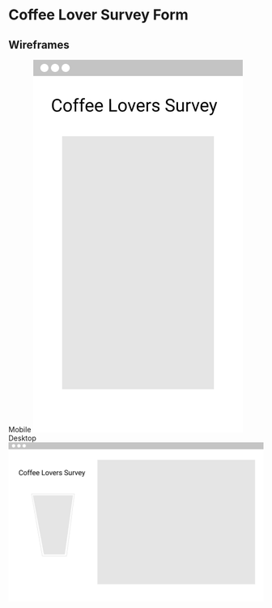 # Coffee Lover Survey Form

## Wireframes<br>
Mobile
<img src="images/mobile-frame-view.png" alt="mobile-wireframe">
<br>
Desktop
<img src="images/desktop-wireframe-view.png" alt="desktop-wireframe">